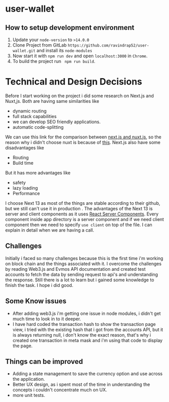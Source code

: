 # user-wallet

## How to setup development environment

1. Update your `node-version` to `>14.0.0`
2. Clone Project from GitLab `https://github.com/ravindrap52/user-wallet.git` and install its `node-modules`
3. Now start it with `npm run dev` and open `localhost:3000` in `Chrome`.
4. To build the project run ` npm run build`.

#  Technical and Design Decisions

Before I start working on the project i did some research on Next.js and Nuxt,js. Both are having same similarities like
- dynamic routing
- full stack capabilities
- we can develop SEO friendly applications.
- automatic code-splitting

We can use this link for the comparison between [next.js and nuxt.js](https://www.gatsbyjs.com/features/jamstack/gatsby-vs-nextjs-vs-nuxtjs), so the reason why i didn't choose nuxt is because of [this](https://medium.com/@OPTASY.com/are-there-any-strong-reasons-not-to-use-nutx-js-9b897e40d51b).
Next.js also have some disadvantages like
- Routing
- Build time

But it has more advantages like
- safety
- lazy loading
- Performance

I choose Next 13 as most of the things are stable according to their github, but we still can't use it in production  . The advantages of the Next 13 is server and client components as it  uses [React Server Components](https://github.com/reactjs/rfcs/blob/main/text/0188-server-components.md). Every component inside app directory is a server component and if we need client component then we need to specify ```use client``` on top of the file. I can explain in detail when we are having a call.

##  Challenges

Initially i faced so many challenges because this is the first time i'm working on block chain and the things associated with it. I overcome the challenges by reading Web3.js and Evmos API documentation and created test accounts to fetch the data by sending request to api's and understanding the response. 
Still there is a lot to learn but i gained some knowledge to finish the task. I hope i did good.

##  Some Know issues 

- After adding web3.js i'm getting one issue in node modules, i didn't get much time to look in to it deeper.
- I have hard coded the transaction hash to show the  transaction page view, i tried with the existing hash that i got from the accounts API, but it is always returning null, i don't know the exact reason, that's why i created one transaction in meta mask and i'm using that code to display the page.

## Things can be improved
- Adding a state management to save the currency option and use across the application.
- Better UX design, as i spent most of the time in understanding the concepts i couldn't concentrate much on UX.
- more unit tests.

